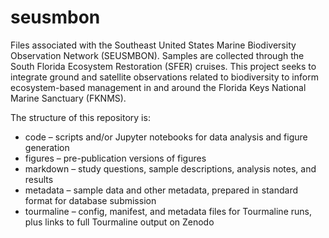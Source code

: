 # seusmbon

Files associated with the Southeast United States Marine Biodiversity Observation Network (SEUSMBON). Samples are collected through the South Florida Ecosystem Restoration (SFER) cruises. This project seeks to integrate ground and satellite observations related to biodiversity to inform ecosystem-based management in and around the Florida Keys National Marine Sanctuary (FKNMS).

The structure of this repository is:

* code – scripts and/or Jupyter notebooks for data analysis and figure generation
* figures – pre-publication versions of figures
* markdown – study questions, sample descriptions, analysis notes, and results
* metadata – sample data and other metadata, prepared in standard format for database submission
* tourmaline – config, manifest, and metadata files for Tourmaline runs, plus links to full Tourmaline output on Zenodo
